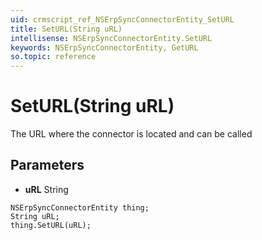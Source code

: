 ```yaml
---
uid: crmscript_ref_NSErpSyncConnectorEntity_SetURL
title: SetURL(String uRL)
intellisense: NSErpSyncConnectorEntity.SetURL
keywords: NSErpSyncConnectorEntity, GetURL
so.topic: reference
---
```


# SetURL(String uRL)

The URL where the connector is located and can be called

## Parameters

* **uRL** String

```crmscript
NSErpSyncConnectorEntity thing;
String uRL;
thing.SetURL(uRL);
```

